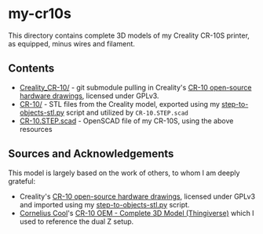 # my-cr10s

This directory contains complete 3D models of my Creality CR-10S printer, as equipped, minus wires and filament.

## Contents

* [Creality_CR-10/](Creality_CR-10/) - git submodule pulling in Creality's [CR-10 open-source hardware drawings](https://github.com/Creality3DPrinting/CR-10), licensed under GPLv3.
* [CR-10/](CR-10/) - STL files from the Creality model, exported using my [step-to-objects-stl.py](../README.md#step-to-stl-to-scad-conversion) script and utilized by ``CR-10.STEP.scad``
* [CR-10.STEP.scad](CR-10.STEP.scad) - OpenSCAD file of my CR-10S, using the above resources

## Sources and Acknowledgements

This model is largely based on the work of others, to whom I am deeply grateful:

* Creality's [CR-10 open-source hardware drawings](https://github.com/Creality3DPrinting/CR-10), licensed under GPLv3 and imported using my [step-to-objects-stl.py](../README.md#step-to-stl-to-scad-conversion) script.
* [Cornelius Cool](https://www.thingiverse.com/cornely_cool)'s [CR-10 OEM - Complete 3D Model (Thingiverse)](https://www.thingiverse.com/thing:3176643) which I used to reference the dual Z setup.
